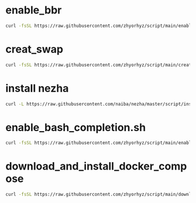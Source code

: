 # enable_bbr
```bash
curl -fsSL https://raw.githubusercontent.com/zhyorhyz/script/main/enable_bbr.sh | sudo bash
```
# creat_swap
```bash
curl -fsSL https://raw.githubusercontent.com/zhyorhyz/script/main/creat_swap.sh | sudo bash
```
# install nezha
```bash
curl -L https://raw.githubusercontent.com/naiba/nezha/master/script/install.sh -o nezha.sh && chmod +x nezha.sh && sudo ./nezha.sh
```
# enable_bash_completion.sh
```bash
curl -fsSL https://raw.githubusercontent.com/zhyorhyz/script/main/enable_bash_completion.sh | sudo bash
```
# download_and_install_docker_compose
```bash
curl -fsSL https://raw.githubusercontent.com/zhyorhyz/script/main/download_and_install_docker_compose.sh | sudo bash
```